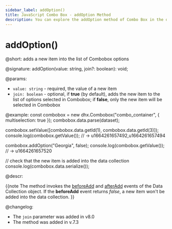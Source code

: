 ```yaml
---
sidebar_label: addOption()
title: JavaScript Combo Box - addOption Method 
description: You can explore the addOption method of Combo Box in the documentation of the DHTMLX JavaScript UI library. Browse developer guides and API reference, try out code examples and live demos, and download a free 30-day evaluation version of DHTMLX Suite 7.
---
```


# addOption()

@short: adds a new item into the list of Combobox options 

@signature: addOption(value: string, join?: boolean): void;

@params:
- `value: string` - required, the value of a new item
- `join: boolean` - optional, if **true** (by default), adds the new item to the list of options selected in Combobox; if **false**, only the new item will be selected in Combobox

@example:
const combobox = new dhx.Combobox("combo_container", {
    multiselection: true
});
combobox.data.parse(dataset);

combobox.setValue([combobox.data.getId(1), combobox.data.getId(3)]);
console.log(combobox.getValue()); // -> u1664261657492,u1664261657494

combobox.addOption("Georgia", false);
console.log(combobox.getValue()); // -> u1664261657520

// check that the new item is added into the data collection
console.log(combobox.data.serialize());

@descr:

{{note The method invokes the [beforeAdd](data_collection/api/datacollection_beforeadd_event.md) and [afterAdd](data_collection/api/datacollection_afteradd_event.md) events of the Data Collection object. If the **beforeAdd** event returns *false*, a new item won't be added into the data collection.
}}

@changelog:

- The `join` parameter was added in v8.0
- The method was added in v.7.3
